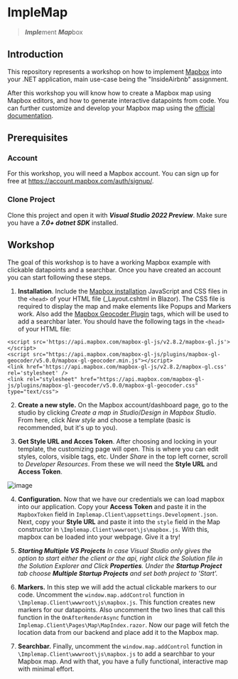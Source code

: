# ImpleMap

> ***Imple***ment ***Map***box

## Introduction

This repository represents a workshop on how to implement [Mapbox](https://www.mapbox.com/) into your .NET application, main use-case being the "InsideAirbnb" assignment.

After this workshop you will know how to create a Mapbox map using Mapbox editors, and how to generate interactive datapoints from code. You can further customize and develop your Mapbox map using the [official documentation](https://docs.mapbox.com/mapbox-gl-js/guides/).


## Prerequisites

### Account
For this workshop, you will need a Mapbox account. You can sign up for free at https://account.mapbox.com/auth/signup/.

### Clone Project
Clone this project and open it with ***Visual Studio 2022 Preview***. Make sure you have a ***7.0+ dotnet SDK*** installed.



## Workshop

The goal of this workshop is to have a working Mapbox example with clickable datapoints and a searchbar. Once you have created an account you can start following these steps.

1. **Installation**. Include the [Mapbox installation](https://docs.mapbox.com/mapbox-gl-js/guides/install/) JavaScript and CSS files in the `<head>` of your HTML file (_Layout.cshtml in Blazor). The CSS file is required to display the map and make elements like Popups and Markers work. Also add the [Mapbox Geocoder Plugin](https://docs.mapbox.com/mapbox-gl-js/example/mapbox-gl-geocoder/) tags, which will be used to add a searchbar later. You should have the following tags in the `<head>` of your HTML file:

`<script src='https://api.mapbox.com/mapbox-gl-js/v2.8.2/mapbox-gl.js'></script>`<br/>
`<script src="https://api.mapbox.com/mapbox-gl-js/plugins/mapbox-gl-geocoder/v5.0.0/mapbox-gl-geocoder.min.js"></script>`<br/>
`<link href='https://api.mapbox.com/mapbox-gl-js/v2.8.2/mapbox-gl.css' rel='stylesheet' />`<br/>
`<link rel="stylesheet" href="https://api.mapbox.com/mapbox-gl-js/plugins/mapbox-gl-geocoder/v5.0.0/mapbox-gl-geocoder.css" type="text/css">`<br/>
  
2. **Create a new style.** On the Mapbox account/dashboard page, go to the studio by clicking *Create a map in Studio*/*Design in Mapbox Studio*. From here, click *New style* and choose a template (basic is recommended, but it's up to you).
  
3. **Get Style URL and Acces Token**. After choosing and locking in your template, the customizing page will open. This is where you can edit styles, colors, visible tags, etc. Under *Share* in the top left corner, scroll to *Developer Resources*. From these we will need the **Style URL** and **Access Token**.
  
  ![image](https://user-images.githubusercontent.com/38245893/167893325-ebeb3dbd-1653-4e31-90e3-1ea9ccdcc74a.png)

4. **Configuration.** Now that we have our credentials we can load mapbox into our application. Copy your **Access Token** and paste it in the `MapboxToken` field in `Implemap.Client\appsettings.Development.json`. Next, copy your **Style URL** and paste it into the `style` field in the Map constructor in `\Implemap.Client\wwwroot\js\mapbox.js`. With this, mapbox can be loaded into your webpage. Give it a try!

5. ***Starting Multiple VS Projects** In case Visual Studio only gives the option to start either the client or the api, right click the Solution file in the Solution Explorer and Click **Properties**. Under the **Startup Project** tab choose **Multiple Startup Projects** and set both project to 'Start'.*

6. **Markers.** In this step we will add the actual clickable markers to our code. Uncomment the `window.map.addControl` function in `\Implemap.Client\wwwroot\js\mapbox.js`. This function creates new markers for our datapoints. Also uncomment the two lines that call this function in the `OnAfterRenderAsync` function in `Implemap.Client\Pages\Map\MapIndex.razor`. Now our page will fetch the location data from our backend and place add it to the Mapbox map.

7. **Searchbar.** Finally, uncomment the `window.map.addControl` function in `\Implemap.Client\wwwroot\js\mapbox.js` to add a searchbar to your Mapbox map. And with that, you have a fully functional, interactive map with minimal effort.